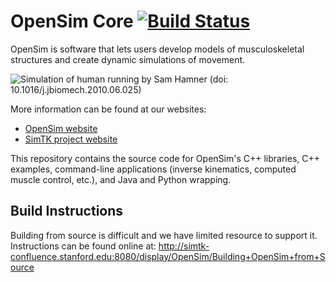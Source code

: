 OpenSim Core [![Build Status][buildstatus_image]][travisci]
============ 

OpenSim is software that lets users develop models of musculoskeletal
structures and create dynamic simulations of movement.

![Simulation of human running by Sam Hamner (doi:
10.1016/j.jbiomech.2010.06.025)][running_gif]

More information can be found at our websites:

* [OpenSim website](http://opensim.stanford.edu)
* [SimTK project website](https://simtk.org/home/opensim)

This repository contains the source code for OpenSim's C++ libraries, C++
examples, command-line applications (inverse kinematics, computed muscle
control, etc.), and Java and Python wrapping.


Build Instructions
------------------
Building from source is difficult and we have limited resource to support 
it. Instructions can be found online at:
http://simtk-confluence.stanford.edu:8080/display/OpenSim/Building+OpenSim+from+Source


[travisci]: https://magnum.travis-ci.com/opensim-org/opensim-core
[buildstatus_image]: https://travis-ci.org/opensim-org/opensim-core.png?branch=master
[running_gif]: OpenSim/doc/images/opensim_running.gif
